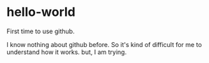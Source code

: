 # hello-world
First time to use github.

I know nothing about github before. 
So it's kind of difficult for me to understand how it works.
but, I am trying.
